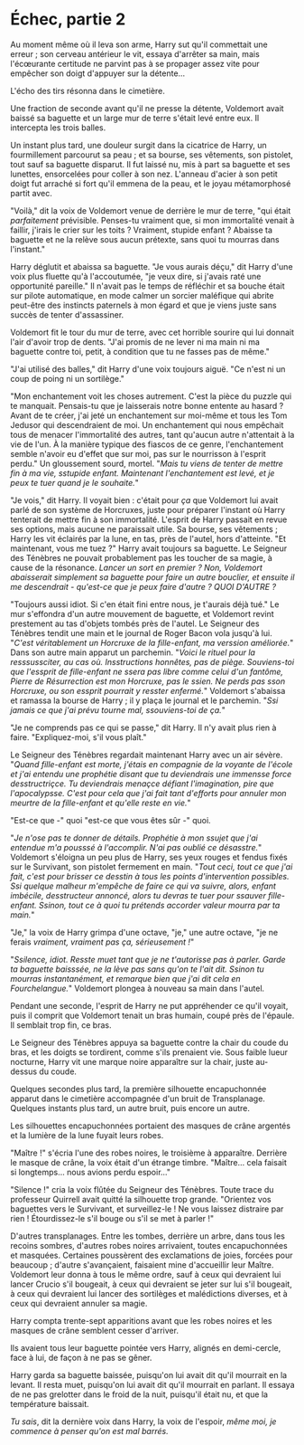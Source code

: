 # Échec, partie 2


Au moment même où il leva son arme, Harry sut qu'il commettait une
erreur ; son cerveau antérieur le vit, essaya d'arrêter sa main, mais
l'écœurante certitude ne parvint pas à se propager assez vite pour
empêcher son doigt d'appuyer sur la détente…

L'écho des tirs résonna dans le cimetière.

Une fraction de seconde avant qu'il ne presse la détente, Voldemort
avait baissé sa baguette et un large mur de terre s'était levé entre
eux. Il intercepta les trois balles.

Un instant plus tard, une douleur surgit dans la cicatrice de Harry, un
fourmillement parcourut sa peau ; et sa bourse, ses vêtements, son
pistolet, tout sauf sa baguette disparut. Il fut laissé nu, mis à part
sa baguette et ses lunettes, ensorcelées pour coller à son nez. L'anneau
d'acier à son petit doigt fut arraché si fort qu'il emmena de la peau,
et le joyau métamorphosé partit avec.

"Voilà," dit la voix de Voldemort venue de derrière le mur de terre,
"qui était *parfaitement* prévisible. Penses-tu vraiment que, si mon
immortalité venait à faillir, j'irais le crier sur les toits ? Vraiment,
stupide enfant ? Abaisse ta baguette et ne la relève sous aucun
prétexte, sans quoi tu mourras dans l'instant."

Harry déglutit et abaissa sa baguette. "Je vous aurais déçu," dit Harry
d'une voix plus fluette qu'à l'accoutumée, "je veux dire, si j'avais
raté une opportunité pareille." Il n'avait pas le temps de réfléchir et
sa bouche était sur pilote automatique, en mode calmer un sorcier
maléfique qui abrite peut-être des instincts paternels à mon égard et
que je viens juste sans succès de tenter d'assassiner.

Voldemort fit le tour du mur de terre, avec cet horrible sourire qui lui
donnait l'air d'avoir trop de dents. "J'ai promis de ne lever ni ma main
ni ma baguette contre toi, petit, à condition que tu ne fasses pas de
même."

"J'ai utilisé des balles," dit Harry d'une voix toujours aiguë. "Ce
n'est ni un coup de poing ni un sortilège."

"Mon enchantement voit les choses autrement. C'est la pièce du puzzle
qui te manquait. Pensais-tu que je laisserais notre bonne entente au
hasard ? Avant de te créer, j'ai jeté un enchantement sur moi-même et
tous les Tom Jedusor qui descendraient de moi. Un enchantement qui nous
empêchait tous de menacer l'immortalité des autres, tant qu'aucun autre
n'attentait à la vie de l'un. À la manière typique des fiascos de ce
genre, l'enchantement semble n'avoir eu d'effet que sur moi, pas sur le
nourrisson à l'esprit perdu." Un gloussement sourd, mortel. "*Mais tu
viens de tenter de mettre fin à ma vie, sstupide enfant. Maintenant
l'enchantement est levé, et je peux te tuer quand je le souhaite.*"

"Je vois," dit Harry. Il voyait bien : c'était pour *ça* que Voldemort
lui avait parlé de son système de Horcruxes, juste pour préparer
l'instant où Harry tenterait de mettre fin à son immortalité. L'esprit
de Harry passait en revue ses options, mais aucune ne paraissait utile.
Sa bourse, ses vêtements ; Harry les vit éclairés par la lune, en tas,
près de l'autel, hors d'atteinte. "Et maintenant, vous me tuez ?" Harry
avait toujours sa baguette. Le Seigneur des Ténèbres ne pouvait
probablement pas les toucher de sa magie, à cause de la résonance.
*Lancer un sort en premier ? Non, Voldemort abaisserait simplement sa
baguette pour faire un autre bouclier, et ensuite il me descendrait -
qu'est-ce que je peux faire d'autre ? QUOI D'AUTRE ?*

"Toujours aussi idiot. Si c'en était fini entre nous, je t'aurais déjà
tué." Le mur s'effondra d'un autre mouvement de baguette, et Voldemort
revint prestement au tas d'objets tombés près de l'autel. Le Seigneur
des Ténèbres tendit une main et le journal de Roger Bacon vola jusqu'à
lui. "*C'est véritablement un Horcruxe de la fille-enfant, ma verssion
améliorée.*" Dans son autre main apparut un parchemin. "*Voici le rituel
pour la resssussciter, au cas où. Insstructions honnêtes, pas de piège.
Souviens-toi que l'essprit de fille-enfant ne ssera pas libre comme
celui d'un fantôme, Pierre de Résurrection est mon Horcruxe, pas le
ssien. Ne perds pas sson Horcruxe, ou son essprit pourrait y resster
enfermé.*" Voldemort s'abaissa et ramassa la bourse de Harry ; il y
plaça le journal et le parchemin. "*Ssi jamais ce que j'ai prévu tourne
mal, ssouviens-toi de ça.*"

"Je ne comprends pas ce qui se passe," dit Harry. Il n'y avait plus rien
à faire. "Expliquez-moi, s'il vous plaît."

Le Seigneur des Ténèbres regardait maintenant Harry avec un air sévère.
"*Quand fille-enfant est morte, j'étais en compagnie de la voyante de
l'école et j'ai entendu une prophétie disant que tu deviendrais une
immensse force desstructriçce. Tu deviendrais menaçce défiant
l'imagination, pire que l'apocalypsse. C'est pour cela que j'ai fait
tant d'efforts pour annuler mon meurtre de la fille-enfant et qu'elle
reste en vie.*"

"Est-ce que -" quoi "est-ce que vous êtes sûr -" quoi.

"*Je n'ose pas te donner de détails. Prophétie à mon ssujet que j'ai
entendue m'a pousssé à l'accomplir. N'ai pas oublié ce désasstre.*"
Voldemort s'éloigna un peu plus de Harry, ses yeux rouges et fendus
fixés sur le Survivant, son pistolet fermement en main. "*Tout ceci,
tout ce que j'ai fait, c'est pour brisser ce desstin à tous les points
d'intervention possibles. Ssi quelque malheur m'empêche de faire ce qui
va suivre, alors, enfant imbécile, desstructeur annoncé, alors tu devras
te tuer pour ssauver fille-enfant. Ssinon, tout ce à quoi tu prétends
accorder valeur mourra par ta main.*"

"Je," la voix de Harry grimpa d'une octave, "je," une autre octave, "je
ne ferais *vraiment, vraiment pas ça, sérieusement !*"

"*Ssilence, idiot. Resste muet tant que je ne t'autorisse pas à parler.
Garde ta baguette baisssée, ne la lève pas sans qu'on te l'ait dit.
Ssinon tu mourras instantanément, et remarque bien que j'ai dit cela en
Fourchelangue.*" Voldemort plongea à nouveau sa main dans l'autel.

Pendant une seconde, l'esprit de Harry ne put appréhender ce qu'il
voyait, puis il comprit que Voldemort tenait un bras humain, coupé près
de l'épaule. Il semblait trop fin, ce bras.

Le Seigneur des Ténèbres appuya sa baguette contre la chair du coude du
bras, et les doigts se tordirent, comme s'ils prenaient vie. Sous faible
lueur nocturne, Harry vit une marque noire apparaître sur la chair,
juste au-dessus du coude.

Quelques secondes plus tard, la première silhouette encapuchonnée
apparut dans le cimetière accompagnée d'un bruit de Transplanage.
Quelques instants plus tard, un autre bruit, puis encore un autre.

Les silhouettes encapuchonnées portaient des masques de crâne argentés
et la lumière de la lune fuyait leurs robes.

"Maître !" s'écria l'une des robes noires, le troisième à apparaître.
Derrière le masque de crâne, la voix était d'un étrange timbre. "Maître…
cela faisait si longtemps… nous avions perdu espoir…"

"Silence !" cria la voix flûtée du Seigneur des Ténèbres. Toute trace du
professeur Quirrell avait quitté la silhouette trop grande. "Orientez
vos baguettes vers le Survivant, et surveillez-le ! Ne vous laissez
distraire par rien ! Étourdissez-le s'il bouge ou s'il se met à
parler !"

D'autres transplanages. Entre les tombes, derrière un arbre, dans tous
les recoins sombres, d'autres robes noires arrivaient, toutes
encapuchonnées et masquées. Certaines poussèrent des exclamations de
joies, forcées pour beaucoup ; d'autre s'avançaient, faisaient mine
d'accueillir leur Maître. Voldemort leur donna à tous le même ordre,
sauf à ceux qui devraient lui lancer Crucio s'il bougeait, à ceux qui
devraient se jeter sur lui s'il bougeait, à ceux qui devraient lui
lancer des sortilèges et malédictions diverses, et à ceux qui devraient
annuler sa magie.

Harry compta trente-sept apparitions avant que les robes noires et les
masques de crâne semblent cesser d'arriver.

Ils avaient tous leur baguette pointée vers Harry, alignés en
demi-cercle, face à lui, de façon à ne pas se gêner.

Harry garda sa baguette baissée, puisqu'on lui avait dit qu'il mourrait
en la levant. Il resta muet, puisqu'on lui avait dit qu'il mourrait en
parlant. Il essaya de ne pas grelotter dans le froid de la nuit,
puisqu'il était nu, et que la température baissait.

*Tu sais*, dit la dernière voix dans Harry, la voix de l'espoir, *même
moi, je commence à penser qu'on est mal barrés.*

